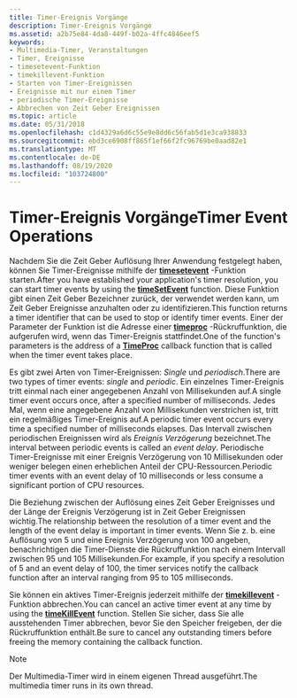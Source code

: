 ```yaml
---
title: Timer-Ereignis Vorgänge
description: Timer-Ereignis Vorgänge
ms.assetid: a2b75e84-4da8-449f-b02a-4ffc4846eef5
keywords:
- Multimedia-Timer, Veranstaltungen
- Timer, Ereignisse
- timesetevent-Funktion
- timekillevent-Funktion
- Starten von Timer-Ereignissen
- Ereignisse mit nur einem Timer
- periodische Timer-Ereignisse
- Abbrechen von Zeit Geber Ereignissen
ms.topic: article
ms.date: 05/31/2018
ms.openlocfilehash: c1d4329a6d6c55e9e8dd6c56fab5d1e3ca938833
ms.sourcegitcommit: ebd3ce6908ff865f1ef66f2fc96769be0aad82e1
ms.translationtype: MT
ms.contentlocale: de-DE
ms.lasthandoff: 08/19/2020
ms.locfileid: "103724800"
---
```

# <a name="timer-event-operations"></a><span data-ttu-id="bf423-111">Timer-Ereignis Vorgänge</span><span class="sxs-lookup"><span data-stu-id="bf423-111">Timer Event Operations</span></span>

<span data-ttu-id="bf423-112">Nachdem Sie die Zeit Geber Auflösung Ihrer Anwendung festgelegt haben, können Sie Timer-Ereignisse mithilfe der [**timesetevent**](/previous-versions//dd757634(v=vs.85)) -Funktion starten.</span><span class="sxs-lookup"><span data-stu-id="bf423-112">After you have established your application's timer resolution, you can start timer events by using the [**timeSetEvent**](/previous-versions//dd757634(v=vs.85)) function.</span></span> <span data-ttu-id="bf423-113">Diese Funktion gibt einen Zeit Geber Bezeichner zurück, der verwendet werden kann, um Zeit Geber Ereignisse anzuhalten oder zu identifizieren.</span><span class="sxs-lookup"><span data-stu-id="bf423-113">This function returns a timer identifier that can be used to stop or identify timer events.</span></span> <span data-ttu-id="bf423-114">Einer der Parameter der Funktion ist die Adresse einer [**timeproc**](/previous-versions//dd757631(v=vs.85)) -Rückruffunktion, die aufgerufen wird, wenn das Timer-Ereignis stattfindet.</span><span class="sxs-lookup"><span data-stu-id="bf423-114">One of the function's parameters is the address of a [**TimeProc**](/previous-versions//dd757631(v=vs.85)) callback function that is called when the timer event takes place.</span></span>

<span data-ttu-id="bf423-115">Es gibt zwei Arten von Timer-Ereignissen: *Single* und *periodisch*.</span><span class="sxs-lookup"><span data-stu-id="bf423-115">There are two types of timer events: *single* and *periodic*.</span></span> <span data-ttu-id="bf423-116">Ein einzelnes Timer-Ereignis tritt einmal nach einer angegebenen Anzahl von Millisekunden auf.</span><span class="sxs-lookup"><span data-stu-id="bf423-116">A single timer event occurs once, after a specified number of milliseconds.</span></span> <span data-ttu-id="bf423-117">Jedes Mal, wenn eine angegebene Anzahl von Millisekunden verstrichen ist, tritt ein regelmäßiges Timer-Ereignis auf.</span><span class="sxs-lookup"><span data-stu-id="bf423-117">A periodic timer event occurs every time a specified number of milliseconds elapses.</span></span> <span data-ttu-id="bf423-118">Das Intervall zwischen periodischen Ereignissen wird als *Ereignis Verzögerung* bezeichnet.</span><span class="sxs-lookup"><span data-stu-id="bf423-118">The interval between periodic events is called an *event delay*.</span></span> <span data-ttu-id="bf423-119">Periodische Timer-Ereignisse mit einer Ereignis Verzögerung von 10 Millisekunden oder weniger belegen einen erheblichen Anteil der CPU-Ressourcen.</span><span class="sxs-lookup"><span data-stu-id="bf423-119">Periodic timer events with an event delay of 10 milliseconds or less consume a significant portion of CPU resources.</span></span>

<span data-ttu-id="bf423-120">Die Beziehung zwischen der Auflösung eines Zeit Geber Ereignisses und der Länge der Ereignis Verzögerung ist in Zeit Geber Ereignissen wichtig.</span><span class="sxs-lookup"><span data-stu-id="bf423-120">The relationship between the resolution of a timer event and the length of the event delay is important in timer events.</span></span> <span data-ttu-id="bf423-121">Wenn Sie z. b. eine Auflösung von 5 und eine Ereignis Verzögerung von 100 angeben, benachrichtigen die Timer-Dienste die Rückruffunktion nach einem Intervall zwischen 95 und 105 Millisekunden.</span><span class="sxs-lookup"><span data-stu-id="bf423-121">For example, if you specify a resolution of 5 and an event delay of 100, the timer services notify the callback function after an interval ranging from 95 to 105 milliseconds.</span></span>

<span data-ttu-id="bf423-122">Sie können ein aktives Timer-Ereignis jederzeit mithilfe der [**timekillevent**](/previous-versions//dd757630(v=vs.85)) -Funktion abbrechen.</span><span class="sxs-lookup"><span data-stu-id="bf423-122">You can cancel an active timer event at any time by using the [**timeKillEvent**](/previous-versions//dd757630(v=vs.85)) function.</span></span> <span data-ttu-id="bf423-123">Stellen Sie sicher, dass Sie alle ausstehenden Timer abbrechen, bevor Sie den Speicher freigeben, der die Rückruffunktion enthält.</span><span class="sxs-lookup"><span data-stu-id="bf423-123">Be sure to cancel any outstanding timers before freeing the memory containing the callback function.</span></span>

> [!Note]  
> <span data-ttu-id="bf423-124">Der Multimedia-Timer wird in einem eigenen Thread ausgeführt.</span><span class="sxs-lookup"><span data-stu-id="bf423-124">The multimedia timer runs in its own thread.</span></span>

 

 

 